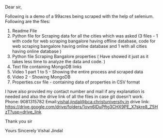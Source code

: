 Dear sir,

Following is a demo of a 99acres being scraped with the help of selenium. Following are the files:

1) Readme File
2) Python file for Scraping data for all the cities which was asked (3 files - 1 with code for web scraping bangalore having offline database, code for web scraping bangalore having online database and 1 with all cities having online database ) 
3) Python file Scraping Bangalore properties ( Have showed it just as it takes less time to analyze the data and code. )
4) Text file containing MongoDB links
5) Video 1 part 1 to 5 - Showing the entire process and scraped data 
6) Video 2 - Showing MongoDB
7) Properties.csv file - containing data of properties in CSV format

I have also provided my contact number and mail if any explanation is needed and also the drive link of all the files in case git doesn't work.
Phone: 9081315782
Email:vishal.jindal@bca.christuniversity.in
drive link: https://drive.google.com/drive/folders/1ovn6IDuPftg3CHX9PE_X7skre8_Z5HzT?usp=drive_link


Thank you sir

Yours Sincerely
Vishal Jindal
